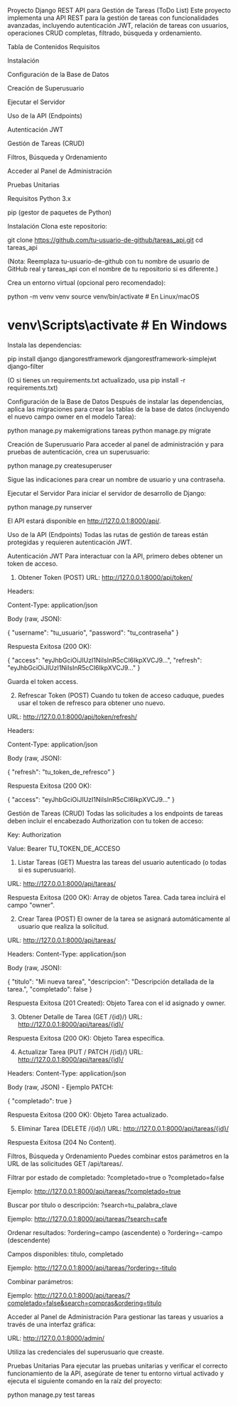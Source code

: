 Proyecto Django REST API para Gestión de Tareas (ToDo List)
Este proyecto implementa una API REST para la gestión de tareas con funcionalidades avanzadas, incluyendo autenticación JWT, relación de tareas con usuarios, operaciones CRUD completas, filtrado, búsqueda y ordenamiento.

Tabla de Contenidos
Requisitos

Instalación

Configuración de la Base de Datos

Creación de Superusuario

Ejecutar el Servidor

Uso de la API (Endpoints)

Autenticación JWT

Gestión de Tareas (CRUD)

Filtros, Búsqueda y Ordenamiento

Acceder al Panel de Administración

Pruebas Unitarias

Requisitos
Python 3.x

pip (gestor de paquetes de Python)

Instalación
Clona este repositorio:

git clone https://github.com/tu-usuario-de-github/tareas_api.git
cd tareas_api

(Nota: Reemplaza tu-usuario-de-github con tu nombre de usuario de GitHub real y tareas_api con el nombre de tu repositorio si es diferente.)

Crea un entorno virtual (opcional pero recomendado):

python -m venv venv
source venv/bin/activate  # En Linux/macOS
# venv\Scripts\activate   # En Windows

Instala las dependencias:

pip install django djangorestframework djangorestframework-simplejwt django-filter

(O si tienes un requirements.txt actualizado, usa pip install -r requirements.txt)

Configuración de la Base de Datos
Después de instalar las dependencias, aplica las migraciones para crear las tablas de la base de datos (incluyendo el nuevo campo owner en el modelo Tarea):

python manage.py makemigrations tareas
python manage.py migrate

Creación de Superusuario
Para acceder al panel de administración y para pruebas de autenticación, crea un superusuario:

python manage.py createsuperuser

Sigue las indicaciones para crear un nombre de usuario y una contraseña.

Ejecutar el Servidor
Para iniciar el servidor de desarrollo de Django:

python manage.py runserver

El API estará disponible en http://127.0.0.1:8000/api/.

Uso de la API (Endpoints)
Todas las rutas de gestión de tareas están protegidas y requieren autenticación JWT.

Autenticación JWT
Para interactuar con la API, primero debes obtener un token de acceso.

1. Obtener Token (POST)
URL: http://127.0.0.1:8000/api/token/

Headers:

Content-Type: application/json

Body (raw, JSON):

{
    "username": "tu_usuario",
    "password": "tu_contraseña"
}

Respuesta Exitosa (200 OK):

{
    "access": "eyJhbGciOiJIUzI1NiIsInR5cCI6IkpXVCJ9...",
    "refresh": "eyJhbGciOiJIUzI1NiIsInR5cCI6IkpXVCJ9..."
}

Guarda el token access.

2. Refrescar Token (POST)
Cuando tu token de acceso caduque, puedes usar el token de refresco para obtener uno nuevo.

URL: http://127.0.0.1:8000/api/token/refresh/

Headers:

Content-Type: application/json

Body (raw, JSON):

{
    "refresh": "tu_token_de_refresco"
}

Respuesta Exitosa (200 OK):

{
    "access": "eyJhbGciOiJIUzI1NiIsInR5cCI6IkpXVCJ9..."
}

Gestión de Tareas (CRUD)
Todas las solicitudes a los endpoints de tareas deben incluir el encabezado Authorization con tu token de acceso:

Key: Authorization

Value: Bearer TU_TOKEN_DE_ACCESO

1. Listar Tareas (GET)
Muestra las tareas del usuario autenticado (o todas si es superusuario).

URL: http://127.0.0.1:8000/api/tareas/

Respuesta Exitosa (200 OK): Array de objetos Tarea. Cada tarea incluirá el campo "owner".

2. Crear Tarea (POST)
El owner de la tarea se asignará automáticamente al usuario que realiza la solicitud.

URL: http://127.0.0.1:8000/api/tareas/

Headers: Content-Type: application/json

Body (raw, JSON):

{
    "titulo": "Mi nueva tarea",
    "descripcion": "Descripción detallada de la tarea.",
    "completado": false
}

Respuesta Exitosa (201 Created): Objeto Tarea con el id asignado y owner.

3. Obtener Detalle de Tarea (GET /{id}/)
URL: http://127.0.0.1:8000/api/tareas/{id}/

Respuesta Exitosa (200 OK): Objeto Tarea específica.

4. Actualizar Tarea (PUT / PATCH /{id}/)
URL: http://127.0.0.1:8000/api/tareas/{id}/

Headers: Content-Type: application/json

Body (raw, JSON) - Ejemplo PATCH:

{
    "completado": true
}

Respuesta Exitosa (200 OK): Objeto Tarea actualizado.

5. Eliminar Tarea (DELETE /{id}/)
URL: http://127.0.0.1:8000/api/tareas/{id}/

Respuesta Exitosa (204 No Content).

Filtros, Búsqueda y Ordenamiento
Puedes combinar estos parámetros en la URL de las solicitudes GET /api/tareas/.

Filtrar por estado de completado: ?completado=true o ?completado=false

Ejemplo: http://127.0.0.1:8000/api/tareas/?completado=true

Buscar por título o descripción: ?search=tu_palabra_clave

Ejemplo: http://127.0.0.1:8000/api/tareas/?search=cafe

Ordenar resultados: ?ordering=campo (ascendente) o ?ordering=-campo (descendente)

Campos disponibles: titulo, completado

Ejemplo: http://127.0.0.1:8000/api/tareas/?ordering=-titulo

Combinar parámetros:

Ejemplo: http://127.0.0.1:8000/api/tareas/?completado=false&search=compras&ordering=titulo

Acceder al Panel de Administración
Para gestionar las tareas y usuarios a través de una interfaz gráfica:

URL: http://127.0.0.1:8000/admin/

Utiliza las credenciales del superusuario que creaste.

Pruebas Unitarias
Para ejecutar las pruebas unitarias y verificar el correcto funcionamiento de la API, asegúrate de tener tu entorno virtual activado y ejecuta el siguiente comando en la raíz del proyecto:

python manage.py test tareas
